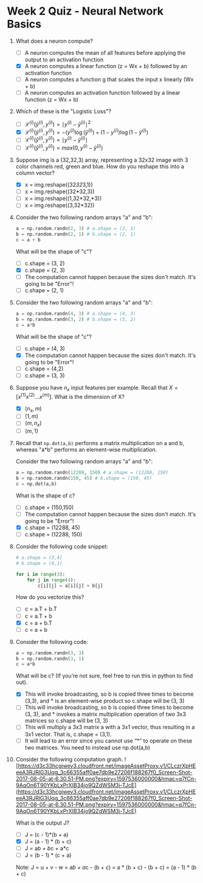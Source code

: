 # Week 2 Quiz - Neural Network Basics

1. What does a neuron compute?
   - [ ] A neuron computes the mean of all features before applying the output to an activation function
   - [x] A neuron computes a linear function (z = Wx + b) followed by an activation function
   - [ ] A neuron computes a function g that scales the input x linearly (Wx + b)
   - [ ] A neuron computes an activation function followed by a linear function (z = Wx + b)

2. Which of these is the "Logistic Loss"?
   - [ ] $\mathcal{L}^{(i)}(\hat{y}^{(i)}, y^{(i)}) = \mid y^{(i)} - \hat{y}^{(i)} \mid^{2}$
   - [x] $\mathcal{L}^{(i)}(\hat{y}^{(i)}, y^{(i)}) = -( y^{(i)}\log(\hat{y}^{(i)}) + (1- y^{(i)})\log(1-\hat{y}^{(i)})$
   - [ ] $\mathcal{L}^{(i)}(\hat{y}^{(i)}, y^{(i)}) = \mid y^{(i)} - \hat{y}^{(i)} \mid$
   - [ ] $\mathcal{L}^{(i)}(\hat{y}^{(i)}, y^{(i)}) = max(0, y^{(i)} - \hat{y}^{(i)})$

3. Suppose img is a (32,32,3) array, representing a 32x32 image with 3 color channels red, green and blue. How do you reshape this into a column vector?
   - [x] x = img.reshape((32*32*3,1))
   - [ ] x = img.reshape((32*32,3))
   - [ ] x = img.reshape((1,32*32,*3))
   - [ ] x = img.reshape((3,32*32))

4. Consider the two following random arrays "a" and "b":

    ```python
    a = np.random.randn(2, 3) # a.shape = (2, 3)
    b = np.random.randn(2, 1) # b.shape = (2, 1)
    c = a + b
    ```

    What will be the shape of "c"?
   - [ ] c.shape = (3, 2)
   - [x] c.shape = (2, 3)
   - [ ] The computation cannot happen because the sizes don't match. It's going to be "Error"!
   - [ ] c.shape = (2, 1)

5. Consider the two following random arrays "a" and "b":

   ```python
   a = np.random.randn(4, 3) # a.shape = (4, 3)
   b = np.random.randn(3, 2) # b.shape = (3, 2)
   c = a*b
   ```

   What will be the shape of "c"?

   - [ ] c.shape = (4, 3)
   - [x] The computation cannot happen because the sizes don't match. It's going to be "Error"!
   - [ ] c.shape = (4,2)
   - [ ] c.shape = (3, 3)

6. Suppose you have $n_x$ input features per example. Recall that $X = [x^{(1)} x^{(2)} ... x^{(m)}]$. What is the dimension of X?
   - [x] $(n_x, m)$
   - [ ] $(1,m)$
   - [ ] $(m,n_x)$
   - [ ] $(m,1)$

7. Recall that ```np.dot(a,b)``` performs a matrix multiplication on a and b, whereas "a*b" performs an element-wise multiplication.

   Consider the two following random arrays "a" and "b":

   ```python
   a = np.random.randn(12288, 150) # a.shape = (12288, 150)
   b = np.random.randn(150, 45) # b.shape = (150, 45)
   c = np.dot(a,b)
   ```

   What is the shape of c?

   - [ ] c.shape = (150,150)
   - [ ] The computation cannot happen because the sizes don't match. It's going to be "Error"!
   - [x] c.shape = (12288, 45)
   - [ ] c.shape = (12288, 150)

8. Consider the following code snippet:

    ```python
    # a.shape = (3,4)
    # b.shape = (4,1)

    for i in range(3):
        for j in range(4):
            c[i][j] = a[i][j] + b[j]
    ```

    How do you vectorize this?

   - [ ] c = a.T + b.T
   - [ ] c = a.T + b
   - [x] c = a + b.T
   - [ ] c = a + b

9. Consider the following code:

    ```python
    a = np.random.randn(3, 3)
    b = np.random.randn(3, 1)
    c = a*b
    ```

    What will be c? (If you’re not sure, feel free to run this in python to find out).

    - [x] This will invoke broadcasting, so b is copied three times to become (3,3), and * is an element-wise product so c.shape will be (3, 3)
    - [ ] This will invoke broadcasting, so b is copied three times to become (3, 3), and * invokes a matrix multiplication operation of two 3x3 matrices so c.shape will be (3, 3)
    - [ ] This will multiply a 3x3 matrix a with a 3x1 vector, thus resulting in a 3x1 vector. That is, c.shape = (3,1).
    - [ ] It will lead to an error since you cannot use “*” to operate on these two matrices. You need to instead use np.dot(a,b)

10. Consider the following computation graph.
    ![https://d3c33hcgiwev3.cloudfront.net/imageAssetProxy.v1/CLczrXpHEeeA3RJRlG3Uqg_3c66355aff0ae7db9e27206f188267f0_Screen-Shot-2017-08-05-at-6.30.51-PM.png?expiry=1597536000000&hmac=q7fCn-9AqOn6T90YKbLxPrXIB34jo9QZdWSM3i-TJcE](https://d3c33hcgiwev3.cloudfront.net/imageAssetProxy.v1/CLczrXpHEeeA3RJRlG3Uqg_3c66355aff0ae7db9e27206f188267f0_Screen-Shot-2017-08-05-at-6.30.51-PM.png?expiry=1597536000000&hmac=q7fCn-9AqOn6T90YKbLxPrXIB34jo9QZdWSM3i-TJcE)

    What is the output J?

    - [ ] J = (c - 1)*(b + a)
    - [x] J = (a - 1) * (b + c)
    - [ ] J = a*b + b*c + a*c
    - [ ] J = (b - 1) * (c + a)

    Note: J = u + v - w = a*b + a*c - (b + c) = a \* (b + c) - (b + c) = (a - 1) \* (b + c)
